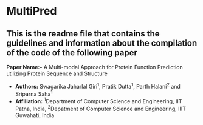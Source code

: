 # MultiPred

## This is the readme file that contains the guidelines and information about the compilation of the code of the following paper

**Paper Name:-** A Multi-modal Approach for Protein Function Prediction utilizing Protein Sequence and Structure

 

- **Authors:** Swagarika Jaharlal Giri<sup>1</sup>, Pratik Dutta<sup>1</sup>, Parth Halani<sup>2</sup> and Sriparna Saha<sup>1</sup>
- **Affiliation:** <sup>1</sup>Department of Computer Science and Engineering, IIT Patna, India, <sup>2</sup>Depatment of Computer Science and Engineering, IIIT Guwahati, India
